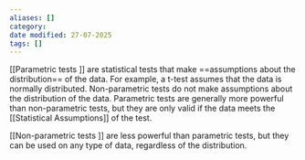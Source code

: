 ```yaml
---
aliases: []
category:
date modified: 27-07-2025
tags: []
---
```

[[Parametric tests ]] are statistical tests that make ==assumptions about the distribution== of the data. For example, a t-test assumes that the data is normally distributed. Non-parametric tests do not make assumptions about the distribution of the data. Parametric tests are generally more powerful than non-parametric tests, but they are only valid if the data meets the [[Statistical Assumptions]] of the test.

[[Non-parametric tests ]] are less powerful than parametric tests, but they can be used on any type of data, regardless of the distribution.
